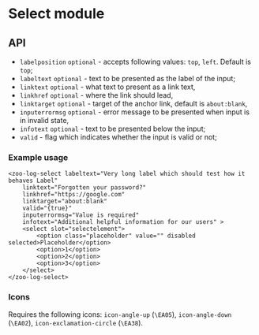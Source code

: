 # Select module

## API
- `labelposition` `optional` - accepts following values: `top`, `left`. Default is `top`;
- `labeltext` `optional` - text to be presented as the label of the input;
- `linktext` `optional` - what text to present as a link text,
- `linkhref` `optional` - where the link should lead,
- `linktarget` `optional` - target of the anchor link, default is `about:blank`,
- `inputerrormsg` `optional` - error message to be presented when input is in invalid state,
- `infotext` `optional` - text to be presented below the input;
- `valid` - flag which indicates whether the input is valid or not;

### Example usage 
```
<zoo-log-select labeltext="Very long label which should test how it behaves Label" 
	linktext="Forgotten your password?"
	linkhref="https://google.com"
	linktarget="about:blank"
	valid="{true}"
	inputerrormsg="Value is required"
	infotext="Additional helpful information for our users" >
	<select slot="selectelement">
		<option class="placeholder" value="" disabled selected>Placeholder</option>
		<option>1</option>
		<option>2</option>
		<option>3</option>
	</select>
</zoo-log-select>
```

### Icons
Requires the following icons: `icon-angle-up` (`\EA05`), `icon-angle-down` (`\EA02`), `icon-exclamation-circle` (`\EA38`). 